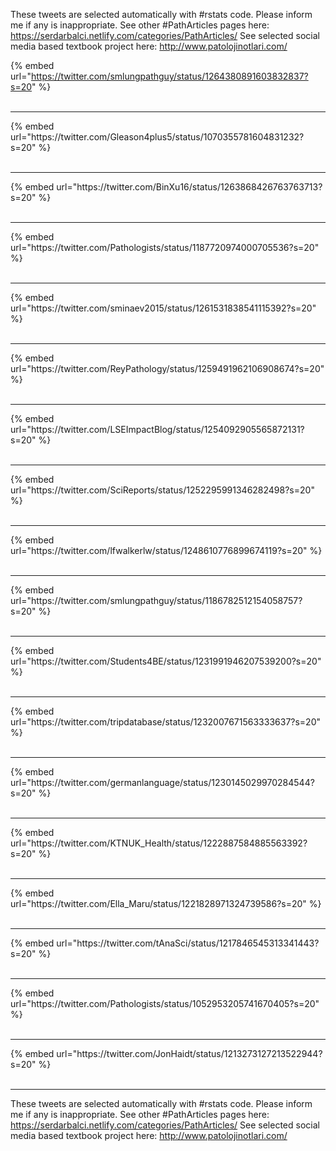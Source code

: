 

These tweets are selected automatically with #rstats code. Please inform me if any is inappropriate.
See other #PathArticles pages here: https://serdarbalci.netlify.com/categories/PathArticles/ 
See selected social media based textbook project here: http://www.patolojinotlari.com/

{% embed url="https://twitter.com/smlungpathguy/status/1264380891603832837?s=20" %}<br>
<br>
<hr>
{% embed url="https://twitter.com/Gleason4plus5/status/1070355781604831232?s=20" %}<br>
<br>
<hr>
{% embed url="https://twitter.com/BinXu16/status/1263868426763763713?s=20" %}<br>
<br>
<hr>
{% embed url="https://twitter.com/Pathologists/status/1187720974000705536?s=20" %}<br>
<br>
<hr>
{% embed url="https://twitter.com/sminaev2015/status/1261531838541115392?s=20" %}<br>
<br>
<hr>
{% embed url="https://twitter.com/ReyPathology/status/1259491962106908674?s=20" %}<br>
<br>
<hr>
{% embed url="https://twitter.com/LSEImpactBlog/status/1254092905565872131?s=20" %}<br>
<br>
<hr>
{% embed url="https://twitter.com/SciReports/status/1252295991346282498?s=20" %}<br>
<br>
<hr>
{% embed url="https://twitter.com/lfwalkerlw/status/1248610776899674119?s=20" %}<br>
<br>
<hr>
{% embed url="https://twitter.com/smlungpathguy/status/1186782512154058757?s=20" %}<br>
<br>
<hr>
{% embed url="https://twitter.com/Students4BE/status/1231991946207539200?s=20" %}<br>
<br>
<hr>
{% embed url="https://twitter.com/tripdatabase/status/1232007671563333637?s=20" %}<br>
<br>
<hr>
{% embed url="https://twitter.com/germanlanguage/status/1230145029970284544?s=20" %}<br>
<br>
<hr>
{% embed url="https://twitter.com/KTNUK_Health/status/1222887584885563392?s=20" %}<br>
<br>
<hr>
{% embed url="https://twitter.com/Ella_Maru/status/1221828971324739586?s=20" %}<br>
<br>
<hr>
{% embed url="https://twitter.com/tAnaSci/status/1217846545313341443?s=20" %}<br>
<br>
<hr>
{% embed url="https://twitter.com/Pathologists/status/1052953205741670405?s=20" %}<br>
<br>
<hr>
{% embed url="https://twitter.com/JonHaidt/status/1213273127213522944?s=20" %}<br>
<br>
<hr>


These tweets are selected automatically with #rstats code. Please inform me if any is inappropriate.
See other #PathArticles pages here: https://serdarbalci.netlify.com/categories/PathArticles/ 
See selected social media based textbook project here: http://www.patolojinotlari.com/
